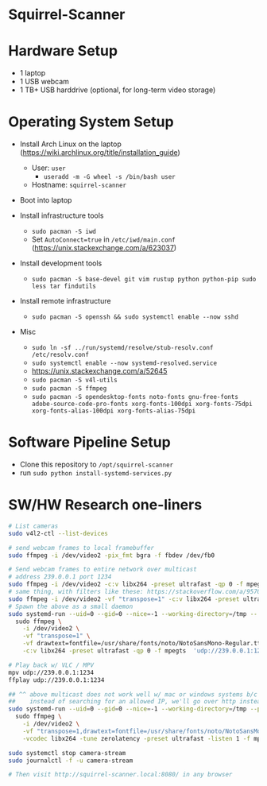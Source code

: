 
# Squirrel-Scanner


# Hardware Setup

 - 1 laptop
 - 1 USB webcam
 - 1 TB+ USB harddrive (optional, for long-term video storage)

# Operating System Setup

 - Install Arch Linux on the laptop (https://wiki.archlinux.org/title/installation_guide)
    - User: `user`
        - `useradd -m -G wheel -s /bin/bash user`
    - Hostname: `squirrel-scanner`
 - Boot into laptop
 - Install infrastructure tools
    - `sudo pacman -S iwd`
    - Set `AutoConnect=true` in `/etc/iwd/main.conf` (https://unix.stackexchange.com/a/623037)
 - Install development tools
    - `sudo pacman -S base-devel git vim rustup python python-pip sudo less tar findutils`
 - Install remote infrastructure
    - `sudo pacman -S openssh && sudo systemctl enable --now sshd`

 - Misc
    - `sudo ln -sf ../run/systemd/resolve/stub-resolv.conf /etc/resolv.conf`
    - `sudo systemctl enable --now systemd-resolved.service`
    - https://unix.stackexchange.com/a/52645
    - `sudo pacman -S v4l-utils`
    - `sudo pacman -S ffmpeg`
    - `sudo pacman -S opendesktop-fonts noto-fonts gnu-free-fonts adobe-source-code-pro-fonts xorg-fonts-100dpi xorg-fonts-75dpi xorg-fonts-alias-100dpi xorg-fonts-alias-75dpi`

# Software Pipeline Setup

 - Clone this repository to `/opt/squirrel-scanner`
 - run `sudo python install-systemd-services.py`


# SW/HW Research one-liners


```bash
# List cameras
sudo v4l2-ctl --list-devices

# send webcam frames to local framebuffer
sudo ffmpeg -i /dev/video2 -pix_fmt bgra -f fbdev /dev/fb0

# Send webcam frames to entire network over multicast
# address 239.0.0.1 port 1234
sudo ffmpeg -i /dev/video2 -c:v libx264 -preset ultrafast -qp 0 -f mpegts  'udp://239.0.0.1:1234?ttl=13&localaddr=192.168.5.36'
# same thing, with filters like these: https://stackoverflow.com/a/9570992
sudo ffmpeg -i /dev/video2 -vf "transpose=1" -c:v libx264 -preset ultrafast -qp 0 -f mpegts  'udp://239.0.0.1:1234?ttl=13'
# Spawn the above as a small daemon
sudo systemd-run --uid=0 --gid=0 --nice=-1 --working-directory=/tmp -- \
  sudo ffmpeg \
    -i /dev/video2 \
    -vf "transpose=1" \
    -vf drawtext=fontfile=/usr/share/fonts/noto/NotoSansMono-Regular.ttf:text='%{localtime}':fontcolor=white@0.8:x=7:y=7 \
    -c:v libx264 -preset ultrafast -qp 0 -f mpegts  'udp://239.0.0.1:1234?ttl=13'

# Play back w/ VLC / MPV
mpv udp://239.0.0.1:1234
ffplay udp://239.0.0.1:1234

## ^^ above multicast does not work well w/ mac or windows systems b/c of the huge multicast fragmentation.
##    instead of searching for an allowed IP, we'll go over http instead.
sudo systemd-run --uid=0 --gid=0 --nice=-1 --working-directory=/tmp --property Restart=always --property StartLimitIntervalSec=2 --unit=camera-stream -- \
  sudo ffmpeg \
    -i /dev/video2 \
    -vf "transpose=1,drawtext=fontfile=/usr/share/fonts/noto/NotoSansMono-Regular.ttf:text='%{localtime}':fontcolor=white@0.8:x=7:y=7" \
    -vcodec libx264 -tune zerolatency -preset ultrafast -listen 1 -f mp4 -movflags frag_keyframe+empty_moov -pix_fmt yuv420p -headers "Content-Type: video/mp4" http://0.0.0.0:8080

sudo systemctl stop camera-stream
sudo journalctl -f -u camera-stream

# Then visit http://squirrel-scanner.local:8080/ in any browser

```



